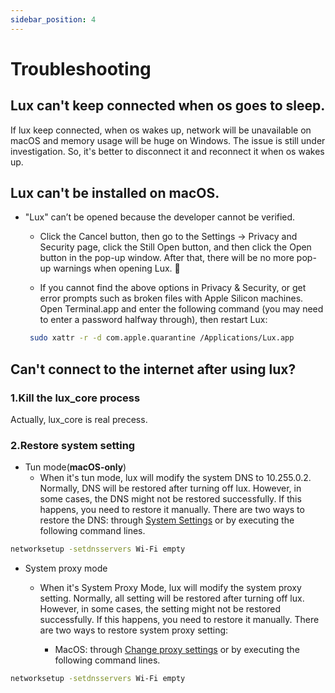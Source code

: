 ```yaml
---
sidebar_position: 4
---
```


# Troubleshooting


## Lux can't keep connected when os goes to sleep.

If lux keep connected, when os wakes up, network will be unavailable on macOS and memory usage will be huge on Windows.
The issue is still under investigation.
So, it's better to disconnect it and reconnect it when os wakes up.


## Lux can't be installed on macOS.

- "Lux" can’t be opened because the developer cannot be verified.

    - Click the Cancel button, then go to the Settings -> Privacy and Security page, click the Still Open button, and then click the Open button in the pop-up window. 
After that, there will be no more pop-up warnings when opening Lux. 🎉

    - If you cannot find the above options in Privacy & Security, or get error prompts such as broken files with Apple Silicon machines. 
Open Terminal.app and enter the following command (you may need to enter a password halfway through), then restart Lux:
   ```bash
    sudo xattr -r -d com.apple.quarantine /Applications/Lux.app
    ```

## Can't connect to the internet after using lux?

### 1.Kill the lux_core process

[//]: # (TODO)
Actually, lux_core is real precess.

### 2.Restore system setting

- Tun mode(**macOS-only**)
  - When it's tun mode, lux will modify the system DNS to 10.255.0.2. Normally, DNS will be restored after turning off lux.
  However, in some cases, the DNS might not be restored successfully. If this happens, you need to restore it manually.
  There are two ways to restore the DNS: through [System Settings](https://support.apple.com/guide/mac-help/change-dns-settings-on-mac-mh14127/mac)
  or by executing the following command lines.

```sh
networksetup -setdnsservers Wi-Fi empty
```

- System proxy mode
  - When it's System Proxy Mode, lux will modify the system proxy setting. Normally, all setting will be restored after turning off lux.
    However, in some cases, the setting might not be restored successfully. If this happens, you need to restore it manually.
    There are two ways to restore system proxy setting: 
   
    - MacOS: through [Change proxy settings](https://support.apple.com/guide/mac-help/change-proxy-settings-on-mac-mchlp2591/mac) or by executing the following command lines.

```sh
networksetup -setdnsservers Wi-Fi empty
```
